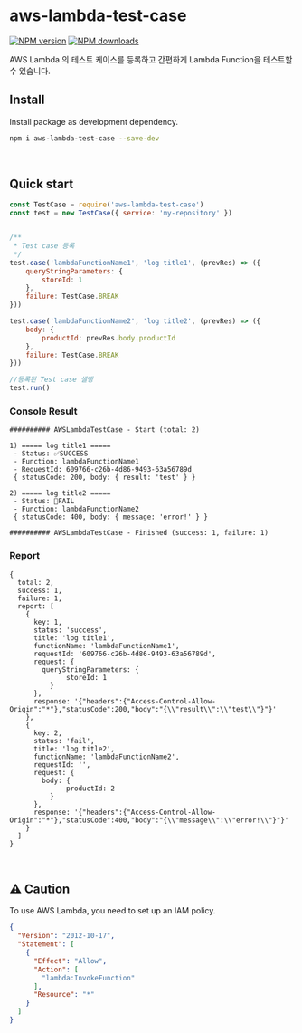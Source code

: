 # aws-lambda-test-case

[![NPM version](https://img.shields.io/npm/v/aws-lambda-test-case.svg)](https://www.npmjs.com/package/aws-lambda-test-case)
[![NPM downloads](https://img.shields.io/npm/dm/aws-lambda-test-case.svg)](https://www.npmjs.com/package/aws-lambda-test-case)

AWS Lambda 의 테스트 케이스를 등록하고 간편하게 Lambda Function을 테스트할 수 있습니다.


## Install

Install package as development dependency.

```bash
npm i aws-lambda-test-case --save-dev
```

&nbsp;

## Quick start
```js
const TestCase = require('aws-lambda-test-case')
const test = new TestCase({ service: 'my-repository' })


/**
 * Test case 등록
 */
test.case('lambdaFunctionName1', 'log title1', (prevRes) => ({
	queryStringParameters: {
		storeId: 1
	},
	failure: TestCase.BREAK
}))

test.case('lambdaFunctionName2', 'log title2', (prevRes) => ({
	body: {
		productId: prevRes.body.productId
	},
	failure: TestCase.BREAK
}))

//등록된 Test case 샐행
test.run()
```

### Console Result
```
########## AWSLambdaTestCase - Start (total: 2)

1) ===== log title1 =====
 - Status: ✅SUCCESS
 - Function: lambdaFunctionName1
 - RequestId: 609766-c26b-4d86-9493-63a56789d
 { statusCode: 200, body: { result: 'test' } } 
 
2) ===== log title2 =====
 - Status: 🚫FAIL
 - Function: lambdaFunctionName2
 { statusCode: 400, body: { message: 'error!' } } 
 
########## AWSLambdaTestCase - Finished (success: 1, failure: 1)
```


### Report
```
{
  total: 2,
  success: 1,
  failure: 1,
  report: [
    {
      key: 1,
      status: 'success',
      title: 'log title1',
      functionName: 'lambdaFunctionName1',
      requestId: '609766-c26b-4d86-9493-63a56789d',
      request: {
        queryStringParameters: {
		      storeId: 1
	      }
      },
      response: '{"headers":{"Access-Control-Allow-Origin":"*"},"statusCode":200,"body":"{\\"result\\":\\"test\\"}"}'
    },
    {
      key: 2,
      status: 'fail',
      title: 'log title2',
      functionName: 'lambdaFunctionName2',
      requestId: '',
      request: {
        body: {
		      productId: 2
	      }
      },
      response: '{"headers":{"Access-Control-Allow-Origin":"*"},"statusCode":400,"body":"{\\"message\\":\\"error!\\"}"}'
    }
  ]
}
```

&nbsp;

## ⚠️ Caution

To use AWS Lambda, you need to set up an IAM policy.   
```json
{
  "Version": "2012-10-17",
  "Statement": [
    {
      "Effect": "Allow",
      "Action": [
        "lambda:InvokeFunction"
      ],
      "Resource": "*"
    }
  ]
}
```